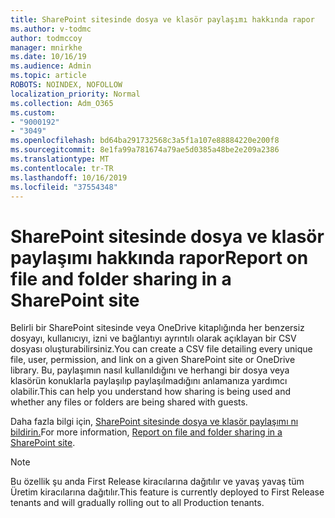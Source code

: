 ```yaml
---
title: SharePoint sitesinde dosya ve klasör paylaşımı hakkında rapor
ms.author: v-todmc
author: todmccoy
manager: mnirkhe
ms.date: 10/16/19
ms.audience: Admin
ms.topic: article
ROBOTS: NOINDEX, NOFOLLOW
localization_priority: Normal
ms.collection: Adm_O365
ms.custom:
- "9000192"
- "3049"
ms.openlocfilehash: bd64ba291732568c3a5f1a107e88884220e200f8
ms.sourcegitcommit: 8e1fa99a781674a79ae5d0385a48be2e209a2386
ms.translationtype: MT
ms.contentlocale: tr-TR
ms.lasthandoff: 10/16/2019
ms.locfileid: "37554348"
---
```

# <a name="report-on-file-and-folder-sharing-in-a-sharepoint-site"></a><span data-ttu-id="67a50-102">SharePoint sitesinde dosya ve klasör paylaşımı hakkında rapor</span><span class="sxs-lookup"><span data-stu-id="67a50-102">Report on file and folder sharing in a SharePoint site</span></span>

<span data-ttu-id="67a50-103">Belirli bir SharePoint sitesinde veya OneDrive kitaplığında her benzersiz dosyayı, kullanıcıyı, izni ve bağlantıyı ayrıntılı olarak açıklayan bir CSV dosyası oluşturabilirsiniz.</span><span class="sxs-lookup"><span data-stu-id="67a50-103">You can create a CSV file detailing every unique file, user, permission, and link on a given SharePoint site or OneDrive library.</span></span> <span data-ttu-id="67a50-104">Bu, paylaşımın nasıl kullanıldığını ve herhangi bir dosya veya klasörün konuklarla paylaşılıp paylaşılmadığını anlamanıza yardımcı olabilir.</span><span class="sxs-lookup"><span data-stu-id="67a50-104">This can help you understand how sharing is being used and whether any files or folders are being shared with guests.</span></span>

<span data-ttu-id="67a50-105">Daha fazla bilgi için, [SharePoint sitesinde dosya ve klasör paylaşımı nı bildirin.](https://docs.microsoft.com/en-us/sharepoint/sharing-reports)</span><span class="sxs-lookup"><span data-stu-id="67a50-105">For more information, [Report on file and folder sharing in a SharePoint site](https://docs.microsoft.com/en-us/sharepoint/sharing-reports).</span></span>

> [!NOTE]
> <span data-ttu-id="67a50-106">Bu özellik şu anda First Release kiracılarına dağıtılır ve yavaş yavaş tüm Üretim kiracılarına dağıtılır.</span><span class="sxs-lookup"><span data-stu-id="67a50-106">This feature is currently deployed to First Release tenants and will gradually rolling out to all Production tenants.</span></span>